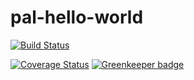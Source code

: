 # pal-hello-world
[![Build Status](https://travis-ci.org/afgallo/pal-hello-world.svg?branch=master)](https://travis-ci.org/afgallo/pal-hello-world)

[![Coverage Status](https://coveralls.io/repos/github/afgallo/pal-hello-world/badge.svg?branch=master)](https://coveralls.io/github/afgallo/pal-hello-world?branch=master) [![Greenkeeper badge](https://badges.greenkeeper.io/afgallo/pal-hello-world.svg)](https://greenkeeper.io/)
